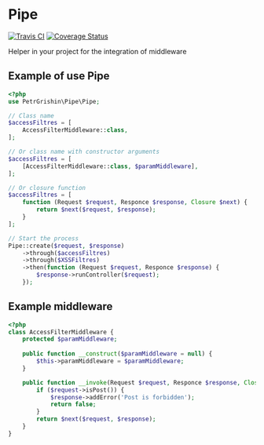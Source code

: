 # Pipe
[![Travis CI](https://img.shields.io/travis/petrgrishin/pipe/master.svg?style=flat-square)](https://travis-ci.org/petrgrishin/pipe)
[![Coverage Status](https://img.shields.io/coveralls/petrgrishin/pipe.svg?style=flat-square)](https://coveralls.io/r/petrgrishin/pipe?branch=master)

Helper in your project for the integration of middleware

## Example of use Pipe
```php
<?php
use PetrGrishin\Pipe\Pipe;

// Class name
$accessFiltres = [
    AccessFilterMiddleware::class,
];

// Or class name with constructor arguments
$accessFiltres = [
    [AccessFilterMiddleware::class, $paramMiddleware],
];

// Or closure function
$accessFiltres = [
    function (Request $request, Responce $response, Closure $next) {
        return $next($request, $response);
    }
];

// Start the process
Pipe::create($request, $response)
    ->through($accessFiltres)
    ->through($XSSFiltres)
    ->then(function (Request $request, Responce $response) {
        $response->runController($request);
    });
```

## Example middleware
```php
<?php
class AccessFilterMiddleware {
    protected $paramMiddleware;
    
    public function __construct($paramMiddleware = null) {
        $this->paramMiddleware = $paramMiddleware;
    }

    public function __invoke(Request $request, Responce $response, Closure $next) {
        if ($request->isPost()) {
            $response->addError('Post is forbidden');
            return false;
        }
        return $next($request, $response);
    }
}
```
